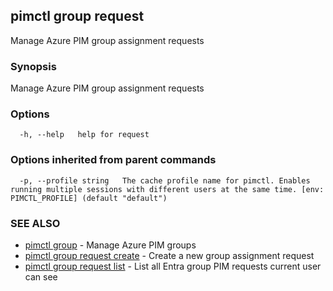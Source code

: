 ## pimctl group request

Manage Azure PIM group assignment requests

### Synopsis

Manage Azure PIM group assignment requests

### Options

```
  -h, --help   help for request
```

### Options inherited from parent commands

```
  -p, --profile string   The cache profile name for pimctl. Enables running multiple sessions with different users at the same time. [env: PIMCTL_PROFILE] (default "default")
```

### SEE ALSO

* [pimctl group](pimctl_group.md)	 - Manage Azure PIM groups
* [pimctl group request create](pimctl_group_request_create.md)	 - Create a new group assignment request
* [pimctl group request list](pimctl_group_request_list.md)	 - List all Entra group PIM requests current user can see

